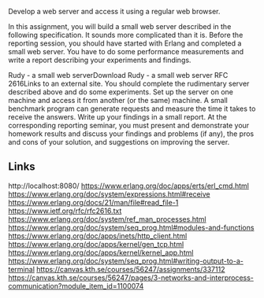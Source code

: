 Develop a web server and access it using a regular web browser.

In this assignment, you will build a small web server described in the following specification. It sounds more complicated than it is. Before the reporting session, you should have started with Erlang and completed a small web server. You have to do some performance measurements and write a report describing your experiments and findings.

Rudy - a small web serverDownload Rudy - a small web server
RFC 2616Links to an external site.
You should complete the rudimentary server described above and do some experiments. Set up the server on one machine and access it from another (or the same) machine. A small benchmark program can generate requests and measure the time it takes to receive the answers. Write up your findings in a small report. At the corresponding reporting seminar, you must present and demonstrate your homework results and discuss your findings and problems (if any), the pros and cons of your solution, and suggestions on improving the server.

## Links

http://localhost:8080/
https://www.erlang.org/doc/apps/erts/erl_cmd.html
https://www.erlang.org/doc/system/expressions.html#receive
https://www.erlang.org/docs/21/man/file#read_file-1
https://www.ietf.org/rfc/rfc2616.txt
https://www.erlang.org/doc/system/ref_man_processes.html
https://www.erlang.org/doc/system/seq_prog.html#modules-and-functions
https://www.erlang.org/doc/apps/inets/http_client.html
https://www.erlang.org/doc/apps/kernel/gen_tcp.html
https://www.erlang.org/doc/apps/kernel/kernel_app.html
https://www.erlang.org/doc/system/seq_prog.html#writing-output-to-a-terminal
https://canvas.kth.se/courses/56247/assignments/337112
https://canvas.kth.se/courses/56247/pages/3-networks-and-interprocess-communication?module_item_id=1100074

